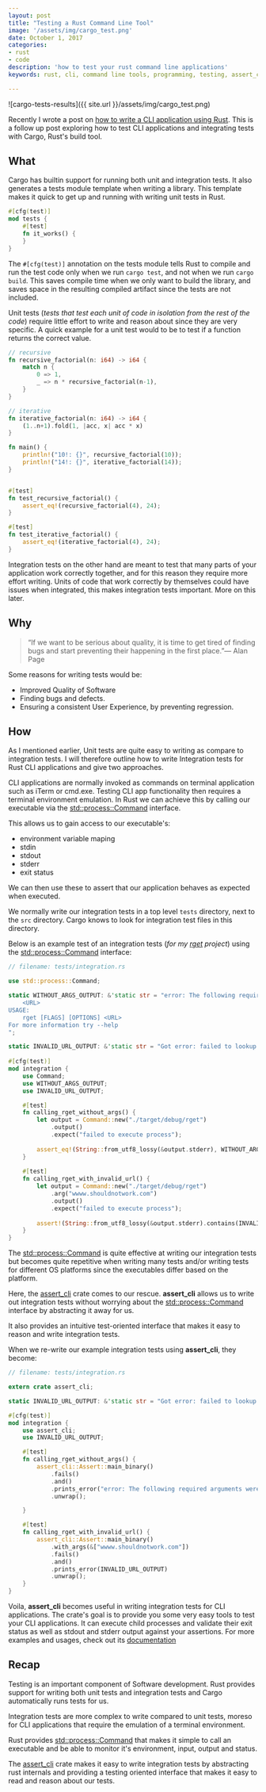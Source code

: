 ```yaml
---
layout: post
title: "Testing a Rust Command Line Tool"
image: '/assets/img/cargo_test.png'
date: October 1, 2017
categories:
- rust
- code
description: 'how to test your rust command line applications'
keywords: rust, cli, command line tools, programming, testing, assert_cli

---
```


![cargo-tests-results]({{ site.url }}/assets/img/cargo_test.png)

Recently I wrote a post on [how to write a CLI application using Rust](http://mattgathu.github.io/writing-cli-app-rust/). This is a follow up post
exploring how to test CLI applications and integrating tests with Cargo, Rust's build tool.

## What

Cargo has builtin support for running both unit and integration tests. It also generates 
a tests module template when writing a library. This template makes it quick to get
up and running with writing unit tests in Rust.

```rust
#[cfg(test)]
mod tests {
    #[test]
    fn it_works() {
    }
}
```

The `#[cfg(test)]` annotation on the tests module tells Rust to compile and run the test code only 
when we run `cargo test`, and not when we run `cargo build`. This saves compile time when we only want
to build the library, and saves space in the resulting compiled artifact since the tests are not included.

Unit tests (_tests that test each unit of code in isolation from the rest of the code_) require
little effort to write and reason about since they are very specific. A quick example for a unit
test would to be to test if a function returns the correct value.

```rust
// recursive
fn recursive_factorial(n: i64) -> i64 {
    match n {
        0 => 1,
        _ => n * recursive_factorial(n-1),
    }
}

// iterative
fn iterative_factorial(n: i64) -> i64 {
    (1..n+1).fold(1, |acc, x| acc * x)
}

fn main() {
    println!("10!: {}", recursive_factorial(10));
    println!("14!: {}", iterative_factorial(14));
}


#[test]
fn test_recursive_factorial() {
    assert_eq!(recursive_factorial(4), 24);
}

#[test]
fn test_iterative_factorial() {
    assert_eq!(iterative_factorial(4), 24);
}
```

Integration tests on the other hand are meant to test that many parts of your application work
correctly together, and for this reason they require more effort writing. Units of code that work correctly by themselves could have issues when
integrated, this makes integration tests important. More on this later.

## Why

> “If we want to be serious about quality, it is time to get tired of finding bugs and start preventing their happening in the first place.”— Alan Page

Some reasons for writing tests would be:

* Improved Quality of Software
* Finding bugs and defects.
* Ensuring a consistent User Experience, by preventing regression.

## How

As I mentioned earlier, Unit tests are quite easy to writing as compare to integration tests. I
will therefore outline how to write Integration tests for Rust CLI applications and give two
approaches.

CLI applications are normally invoked as commands on terminal application such as iTerm or cmd.exe.
Testing CLI app functionality then requires a terminal environment emulation. In Rust we can
achieve this by calling our executable via the [std::process::Command](https://doc.rust-lang.org/std/process/struct.Command.html)
interface.

This allows us to gain access to our executable's:
* environment variable maping
* stdin
* stdout
* stderr
* exit status

We can then use these to assert that our application behaves as expected when executed.

We normally write our integration tests in a top level `tests` directory, next to the `src`
directory. Cargo knows to look for integration test files in this directory.

Below is an example test of an integration tests (_for my [rget](https://github.com/mattgathu/rget) project_) 
using the [std::process::Command](https://doc.rust-lang.org/std/process/struct.Command.html) interface:

```rust
// filename: tests/integration.rs

use std::process::Command;

static WITHOUT_ARGS_OUTPUT: &'static str = "error: The following required arguments were not provided:
    <URL>
USAGE:
    rget [FLAGS] [OPTIONS] <URL>
For more information try --help
";

static INVALID_URL_OUTPUT: &'static str = "Got error: failed to lookup address information:";
 
#[cfg(test)]
mod integration {
    use Command;
    use WITHOUT_ARGS_OUTPUT;
    use INVALID_URL_OUTPUT;

    #[test]
    fn calling_rget_without_args() {
        let output = Command::new("./target/debug/rget")
            .output()
            .expect("failed to execute process");
    
        assert_eq!(String::from_utf8_lossy(&output.stderr), WITHOUT_ARGS_OUTPUT);
    }
    
    #[test]
    fn calling_rget_with_invalid_url() {
        let output = Command::new("./target/debug/rget")
            .arg("wwww.shouldnotwork.com")
            .output()
            .expect("failed to execute process");
    
        assert!(String::from_utf8_lossy(&output.stderr).contains(INVALID_URL_OUTPUT));
    }
}
```

The [std::process::Command](https://doc.rust-lang.org/std/process/struct.Command.html) 
is quite effective at writing our integration tests but becomes quite
repetitive when writing many tests and/or writing tests for different OS platforms since the
executables differ based on the platform.

Here, the [assert_cli](https://github.com/killercup/assert_cli) crate comes 
to our rescue. **assert_cli** allows us to write out integration tests without worrying about the 
[std::process::Command](https://doc.rust-lang.org/std/process/struct.Command.html) interface by
abstracting it away for us.

It also provides an intuitive test-oriented interface that makes it easy to reason and write
integration tests.

When we re-write our example integration tests using **assert_cli**, they become:

```rust
// filename: tests/integration.rs

extern crate assert_cli;

static INVALID_URL_OUTPUT: &'static str = "Got error: failed to lookup address information:";

#[cfg(test)]
mod integration {
    use assert_cli;
    use INVALID_URL_OUTPUT;

    #[test]
    fn calling_rget_without_args() {
        assert_cli::Assert::main_binary()
            .fails()
            .and()
            .prints_error("error: The following required arguments were not provided:")
            .unwrap();

    }

    #[test]
    fn calling_rget_with_invalid_url() {
        assert_cli::Assert::main_binary()
            .with_args(&["wwww.shouldnotwork.com"])
            .fails()
            .and()
            .prints_error(INVALID_URL_OUTPUT)
            .unwrap();
    }
}
```

Voila, **assert_cli** becomes useful in writing integration tests for CLI applications.
The crate's goal is to provide you some very easy tools to test your CLI applications. It can 
execute child processes and validate their exit status as well as stdout and stderr output 
against your assertions. For more examples and usages, check out its [documentation](https://docs.rs/assert_cli/0.5.2/assert_cli/)


## Recap

Testing is an important component of Software development. Rust provides support for writing both
unit tests and integration tests and Cargo automatically runs tests for us.

Integration tests are more complex to write compared to unit tests, moreso for CLI applications
that require the emulation of a terminal environment.

Rust provides [std::process::Command](https://doc.rust-lang.org/std/process/struct.Command.html) that makes it simple to call an executable and be able to monitor
it's environment, input, output and status.

The [assert_cli](https://github.com/killercup/assert_cli) crate makes it easy to write integration tests by abstracting rust internals and
providing a testing oriented interface that makes it easy to read and reason about our tests.

